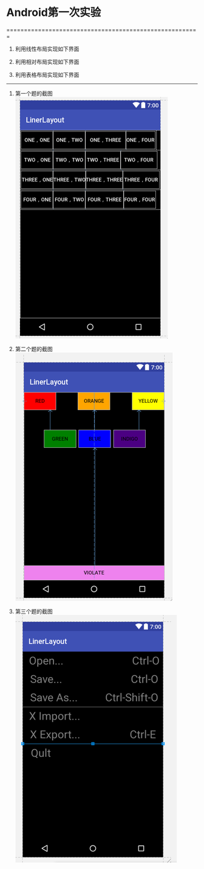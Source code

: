 # Android第一次实验
=======================================================
1. 利用线性布局实现如下界面

2. 利用相对布局实现如下界面

3. 利用表格布局实现如下界面

------------------------------------------------------
1. 第一个题的截图
    ![](https://github.com/123012015163/Android/blob/master/LinerLayout/img/1.png)
    
2. 第二个题的截图
    ![](https://github.com/123012015163/Android/blob/master/LinerLayout/img/2.png)
    
3. 第三个题的截图
    ![](https://github.com/123012015163/Android/blob/master/LinerLayout/img/3.png)

